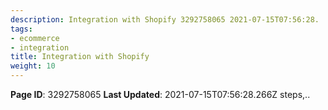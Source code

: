```yaml
---
description: Integration with Shopify 3292758065 2021-07-15T07:56:28.
tags:
- ecommerce
- integration
title: Integration with Shopify
weight: 10
---
```


**Page ID**: 3292758065
**Last Updated**: 2021-07-15T07:56:28.266Z
steps,..